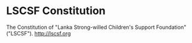 LSCSF Constitution
==================

The Constitution of "Lanka Strong-willed Children's Support Foundation" ("LSCSF"). http://lscsf.org
